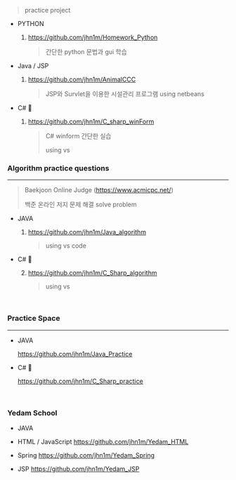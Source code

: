 > practice project

- PYTHON

  1.  https://github.com/jhn1m/Homework_Python
  
      > 간단한 python 문법과 gui 학습 

- Java / JSP

  1. https://github.com/jhn1m/AnimalCCC

     > JSP와 Survlet을 이용한 시설관리 프로그램
     > using netbeans

- C# :no_entry_sign:

  1. https://github.com/jhn1m/C_sharp_winForm
  
      > C# winform 간단한 실습
      >
      > using vs

### Algorithm practice questions

---

> Baekjoon Online Judge (https://www.acmicpc.net/)
> 
> 백준 온라인 저지 문제 해결
> solve problem

- JAVA

  1.  https://github.com/jhn1m/Java_algorithm
  
      > using vs code

- C# :no_entry_sign:

  2.  https://github.com/jhn1m/C_Sharp_algorithm
  
      > using vs
      
<br>

### Practice Space

---


- JAVA

  https://github.com/jhn1m/Java_Practice 

- C# :no_entry_sign:

  https://github.com/jhn1m/C_Sharp_practice

<br>

### Yedam School 

- JAVA

- HTML / JavaScript
  https://github.com/jhn1m/Yedam_HTML
- Spring
  https://github.com/jhn1m/Yedam_Spring
- JSP
  https://github.com/jhn1m/Yedam_JSP
